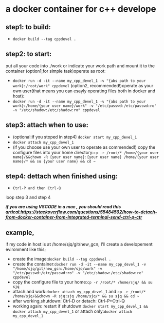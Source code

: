 # a docker container for c++ develope

## step1: to build:
- `docker build --tag cppdevel .`

## step2: to start:
put all your code into ./work or indicate your work path and mount it to the container
(option1,for simple task)operate as root:
- `docker run -d -it --name my_cpp_devel_1 -v "{abs path to your work}:/root/work" cppdevel`
(option2, recommended!)operate as your own user(that means you can esayly operating files both in docker and host):
- `docker run -d -it --name my_cpp_devel_1 -v "{abs path to your work}:/home/{your user name}/work" -v "/etc/passwd:/etc/passwd:ro" -v "/etc/shadow:/etc/shadow:ro" cppdevel`
## step3: attach when to use:
- (optional:if you stoped in step4) `docker start my_cpp_devel_1`
- `docker attach my_cpp_devel_1`
- (if you choose use your own user to operate as commended!) copy the configure files into your home directory:`cp -r /root/* /home/{your user name}/&&chown -R {your user name}:{your user name} /home/{your user name}/* && su {your user name} && cd ~`

## step4: dettach when finished using:
- `Ctrl-P and then Ctrl-Q`

loop step 3 and step 4

***if you are using VSCODE in a mac , you should read this artical:https://stackoverflow.com/questions/55484562/how-to-detach-from-docker-container-from-integrated-terminal-send-ctrl-p-ctr***

## example,
if my code in host is at /home/sjq/git/new_gcn, I'll create a developement evironment like this;
- create the image:`docker build --tag cppdevel .`
- create the container:`docker run -d -it --name my_cpp_devel_1 -v "/home/sjq/git/new_gcn:/home/sjq/work" -v "/etc/passwd:/etc/passwd:ro" -v "/etc/shadow:/etc/shadow:ro" cppdevel`
- copy the configure file to your home:`cp -r /root/* /home/sjq/ && su sjq`
- attach and work:`docker attach my_cpp_devel_1` and `cp -r /root/* /home/sjq/&&chown -R sjq:sjq /home/sjq/* && su sjq && cd ~`
- after working,shutdown: Ctrl-D or detach: Ctrl-P+Ctrl-Q
- working again: restart if shutdown:`docker start my_cpp_devel_1 && docker attach my_cpp_devel_1` or attach only:`docker attach my_cpp_devel_1`
